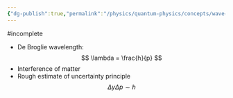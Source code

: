 ```yaml
---
{"dg-publish":true,"permalink":"/physics/quantum-physics/concepts/wave-nature-of-matter/"}
---
```


#incomplete 
- De Broglie wavelength: 
$$
\lambda = \frac{h}{p}
$$
- Interference of matter
- Rough estimate of uncertainty principle
$$
\Delta y\Delta p \sim h
$$